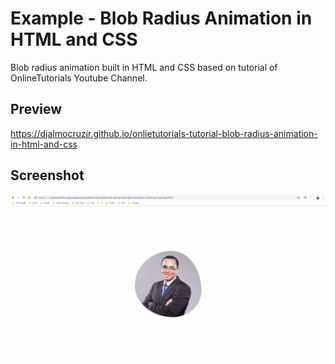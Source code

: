 <h1>Example - Blob Radius Animation in HTML and CSS</h1>
<p>Blob radius animation built in HTML and CSS based on tutorial of OnlineTutorials Youtube Channel.</p>


<h2>Preview</h2>
<a href="https://djalmocruzjr.github.io/onlietutorials-tutorial-blob-radius-animation-in-html-and-css/">https://djalmocruzjr.github.io/onlietutorials-tutorial-blob-radius-animation-in-html-and-css</a>
 

<h2>Screenshot</h2>
<img src="https://raw.githubusercontent.com/DjalmoCruzJr/onlietutirials-tutorial-blob-radius-animation-in-html-and-css/master/screenshot/screenshot.gif">

